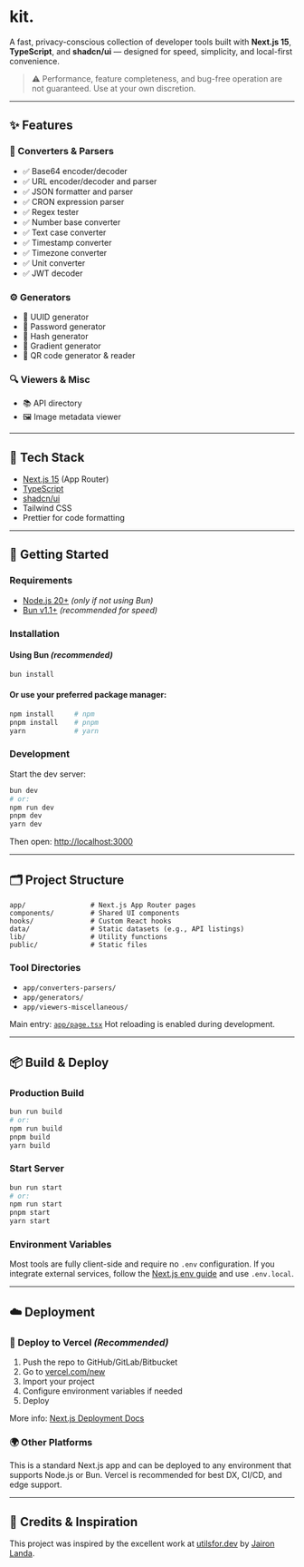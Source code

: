 # kit.

A fast, privacy-conscious collection of developer tools built with **Next.js 15**, **TypeScript**, and **shadcn/ui** — designed for speed, simplicity, and local-first convenience.

> ⚠️ Performance, feature completeness, and bug-free operation are not guaranteed. Use at your own discretion.

---

## ✨ Features

### 🔁 Converters & Parsers

- ✅ Base64 encoder/decoder
- ✅ URL encoder/decoder and parser
- ✅ JSON formatter and parser
- ✅ CRON expression parser
- ✅ Regex tester
- ✅ Number base converter
- ✅ Text case converter
- ✅ Timestamp converter
- ✅ Timezone converter
- ✅ Unit converter
- ✅ JWT decoder

### ⚙️ Generators

- 🔢 UUID generator
- 🔐 Password generator
- 🔑 Hash generator
- 🎨 Gradient generator
- 📱 QR code generator & reader

### 🔍 Viewers & Misc

- 📚 API directory
- 🖼️ Image metadata viewer

---

## 🧱 Tech Stack

- [Next.js 15](https://nextjs.org) (App Router)
- [TypeScript](https://www.typescriptlang.org/)
- [shadcn/ui](https://ui.shadcn.com)
- Tailwind CSS
- Prettier for code formatting

---

## 🚀 Getting Started

### Requirements

- [Node.js 20+](https://nodejs.org/) _(only if not using Bun)_
- [Bun v1.1+](https://bun.sh) _(recommended for speed)_

### Installation

#### Using Bun _(recommended)_

```bash
bun install
```

#### Or use your preferred package manager:

```bash
npm install     # npm
pnpm install    # pnpm
yarn            # yarn
```

### Development

Start the dev server:

```bash
bun dev
# or:
npm run dev
pnpm dev
yarn dev
```

Then open: [http://localhost:3000](http://localhost:3000)

---

## 🗂️ Project Structure

```
app/                # Next.js App Router pages
components/         # Shared UI components
hooks/              # Custom React hooks
data/               # Static datasets (e.g., API listings)
lib/                # Utility functions
public/             # Static files
```

### Tool Directories

- `app/converters-parsers/`
- `app/generators/`
- `app/viewers-miscellaneous/`

Main entry: [`app/page.tsx`](app/page.tsx)
Hot reloading is enabled during development.

---

## 📦 Build & Deploy

### Production Build

```bash
bun run build
# or:
npm run build
pnpm build
yarn build
```

### Start Server

```bash
bun run start
# or:
npm run start
pnpm start
yarn start
```

### Environment Variables

Most tools are fully client-side and require no `.env` configuration.
If you integrate external services, follow the [Next.js env guide](https://nextjs.org/docs/app/building-your-application/configuring/environment-variables) and use `.env.local`.

---

## ☁️ Deployment

### 🔗 Deploy to Vercel _(Recommended)_

1. Push the repo to GitHub/GitLab/Bitbucket
2. Go to [vercel.com/new](https://vercel.com/new)
3. Import your project
4. Configure environment variables if needed
5. Deploy

More info: [Next.js Deployment Docs](https://nextjs.org/docs/app/building-your-application/deploying)

### 🌍 Other Platforms

This is a standard Next.js app and can be deployed to any environment that supports Node.js or Bun.
Vercel is recommended for best DX, CI/CD, and edge support.

---

## 🙏 Credits & Inspiration

This project was inspired by the excellent work at [utilsfor.dev](https://utilsfor.dev) by [Jairon Landa](https://github.com/Jaironlanda).
